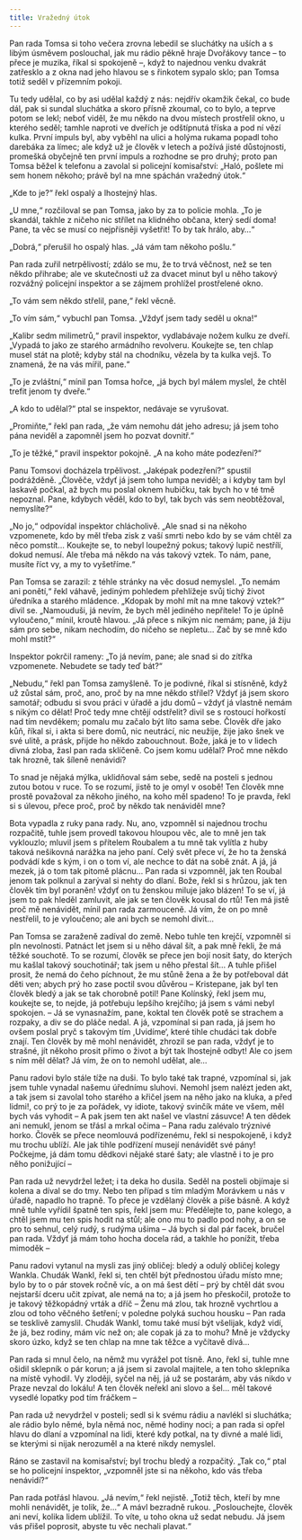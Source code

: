 ```yaml
---
title: Vražedný útok
---
```


Pan rada Tomsa si toho večera zrovna lebedil se sluchátky na uších a s libým úsměvem poslouchal, jak mu rádio pěkně hraje Dvořákovy tance – to přece je muzika, říkal si spokojeně –, když to najednou venku dvakrát zatřesklo a z okna nad jeho hlavou se s řinkotem sypalo sklo; pan Tomsa totiž seděl v přízemním pokoji.

Tu tedy udělal, co by asi udělal každý z nás: nejdřív okamžik čekal, co bude dál, pak si sundal sluchátka a skoro přísně zkoumal, co to bylo, a teprve potom se lekl; neboť viděl, že mu někdo na dvou místech prostřelil okno, u kterého seděl; tamhle naproti ve dveřích je odštípnutá tříska a pod ní vězí kulka. První impuls byl, aby vyběhl na ulici a holýma rukama popadl toho darebáka za límec; ale když už je člověk v letech a požívá jisté důstojnosti, promešká obyčejně ten první impuls a rozhodne se pro druhý; proto pan Tomsa běžel k telefonu a zavolal si policejní komisařství: „Haló, pošlete mi sem honem někoho; právě byl na mne spáchán vražedný útok.“

„Kde to je?“ řekl ospalý a lhostejný hlas.

„U mne,“ rozčiloval se pan Tomsa, jako by za to policie mohla. „To je skandál, takhle z ničeho nic střílet na klidného občana, který sedí doma! Pane, ta věc se musí co nejpřísněji vyšetřit! To by tak hrálo, aby…“

„Dobrá,“ přerušil ho ospalý hlas. „Já vám tam někoho pošlu.“

Pan rada zuřil netrpělivostí; zdálo se mu, že to trvá věčnost, než se ten někdo přihrabe; ale ve skutečnosti už za dvacet minut byl u něho takový rozvážný policejní inspektor a se zájmem prohlížel prostřelené okno.

„To vám sem někdo střelil, pane,“ řekl věcně.

„To vím sám,“ vybuchl pan Tomsa. „Vždyť jsem tady seděl u okna!“

„Kalibr sedm milimetrů,“ pravil inspektor, vydlabávaje nožem kulku ze dveří. „Vypadá to jako ze starého armádního revolveru. Koukejte se, ten chlap musel stát na plotě; kdyby stál na chodníku, vězela by ta kulka vejš. To znamená, že na vás mířil, pane.“

„To je zvláštní,“ mínil pan Tomsa hořce, „já bych byl málem myslel, že chtěl trefit jenom ty dveře.“

„A kdo to udělal?“ ptal se inspektor, nedávaje se vyrušovat.

„Promiňte,“ řekl pan rada, „že vám nemohu dát jeho adresu; já jsem toho pána neviděl a zapomněl jsem ho pozvat dovnitř.“

„To je těžké,“ pravil inspektor pokojně. „A na koho máte podezření?“

Panu Tomsovi docházela trpělivost. „Jaképak podezření?“ spustil podrážděně. „Člověče, vždyť já jsem toho lumpa neviděl; a i kdyby tam byl laskavě počkal, až bych mu poslal oknem hubičku, tak bych ho v té tmě nepoznal. Pane, kdybych věděl, kdo to byl, tak bych vás sem neobtěžoval, nemyslíte?“

„No jo,“ odpovídal inspektor chlácholivě. „Ale snad si na někoho vzpomenete, kdo by měl třeba zisk z vaší smrti nebo kdo by se vám chtěl za něco pomstít… Koukejte se, to nebyl loupežný pokus; takový lupič nestřílí, dokud nemusí. Ale třeba má někdo na vás takový vztek. To nám, pane, musíte říct vy, a my to vyšetříme.“

Pan Tomsa se zarazil: z téhle stránky na věc dosud nemyslel. „To nemám ani ponětí,“ řekl váhavě, jediným pohledem přehlížeje svůj tichý život úředníka a starého mládence. „Kdopak by mohl mít na mne takový vztek?“ divil se. „Namouduši, já nevím, že bych měl jediného nepřítele! To je úplně vyloučeno,“ mínil, kroutě hlavou. „Já přece s nikým nic nemám; pane, já žiju sám pro sebe, nikam nechodím, do ničeho se nepletu… Zač by se mně kdo mohl mstít?“

Inspektor pokrčil rameny: „To já nevím, pane; ale snad si do zítřka vzpomenete. Nebudete se tady teď bát?“

„Nebudu,“ řekl pan Tomsa zamyšleně. To je podivné, říkal si stísněně, když už zůstal sám, proč, ano, proč by na mne někdo střílel? Vždyť já jsem skoro samotář; odbudu si svou práci v úřadě a jdu domů – vždyť já vlastně nemám s nikým co dělat! Proč tedy mne chtějí odstřelit? divil se s rostoucí hořkostí nad tím nevděkem; pomalu mu začalo být líto sama sebe. Člověk dře jako kůň, říkal si, i akta si bere domů, nic neutrácí, nic neužije, žije jako šnek ve své ulitě, a prásk, přijde ho někdo zabouchnout. Bože, jaká je to v lidech divná zloba, žasl pan rada sklíčeně. Co jsem komu udělal? Proč mne někdo tak hrozně, tak šíleně nenávidí?

To snad je nějaká mýlka, uklidňoval sám sebe, sedě na posteli s jednou zutou botou v ruce. To se rozumí, jistě to je omyl v osobě! Ten člověk mne prostě považoval za někoho jiného, na koho měl spadeno! To je pravda, řekl si s úlevou, přece proč, proč by někdo tak nenáviděl mne?

Bota vypadla z ruky pana rady. Nu, ano, vzpomněl si najednou trochu rozpačitě, tuhle jsem provedl takovou hloupou věc, ale to mně jen tak vyklouzlo; mluvil jsem s přítelem Roubalem a tu mně tak vylítla z huby taková nešikovná narážka na jeho paní. Celý svět přece ví, že ho ta ženská podvádí kde s kým, i on o tom ví, ale nechce to dát na sobě znát. A já, já mezek, já o tom tak pitomě plácnu… Pan rada si vzpomněl, jak ten Roubal jenom tak polknul a zarýval si nehty do dlaní. Bože, řekl si s hrůzou, jak ten člověk tím byl poraněn! vždyť on tu ženskou miluje jako blázen! To se ví, já jsem to pak hleděl zamluvit, ale jak se ten člověk kousal do rtů! Ten má jistě proč mě nenávidět, mínil pan rada zarmouceně. Já vím, že on po mně nestřelil, to je vyloučeno; ale ani bych se nemohl divit…

Pan Tomsa se zaraženě zadíval do země. Nebo tuhle ten krejčí, vzpomněl si pln nevolnosti. Patnáct let jsem si u něho dával šít, a pak mně řekli, že má těžké souchotě. To se rozumí, člověk se přece jen bojí nosit šaty, do kterých mu kašlal takový souchotinář; tak jsem u něho přestal šít… A tuhle přišel prosit, že nemá do čeho píchnout, že mu stůně žena a že by potřeboval dát děti ven; abych prý ho zase poctil svou důvěrou – Kristepane, jak byl ten člověk bledý a jak se tak chorobně potil! Pane Kolínský, řekl jsem mu, koukejte se, to nejde, já potřebuju lepšího krejčího; já jsem s vámi nebyl spokojen. – Já se vynasnažím, pane, koktal ten člověk potě se strachem a rozpaky, a div se do pláče nedal. A já, vzpomínal si pan rada, já jsem ho ovšem poslal pryč s takovým tím ,Uvidíme‘, které tihle chudáci tak dobře znají. Ten člověk by mě mohl nenávidět, zhrozil se pan rada, vždyť je to strašné, jít někoho prosit přímo o život a být tak lhostejně odbyt! Ale co jsem s ním měl dělat? Já vím, že on to nemohl udělat, ale…

Panu radovi bylo stále tíže na duši. To bylo také tak trapné, vzpomínal si, jak jsem tuhle vynadal našemu úřednímu sluhovi. Nemohl jsem nalézt jeden akt, a tak jsem si zavolal toho starého a křičel jsem na něho jako na kluka, a před lidmi!, co prý to je za pořádek, vy idiote, takový svinčík máte ve všem, měl bych vás vyhodit – A pak jsem ten akt našel ve vlastní zásuvce! A ten dědek ani nemukl, jenom se třásl a mrkal očima – Pana radu zalévalo trýznivé horko. Člověk se přece neomlouvá podřízenému, řekl si nespokojeně, i když mu trochu ublíží. Ale jak tihle podřízení musejí nenávidět své pány! Počkejme, já dám tomu dědkovi nějaké staré šaty; ale vlastně i to je pro něho ponižující –

Pan rada už nevydržel ležet; i ta deka ho dusila. Seděl na posteli objímaje si kolena a díval se do tmy. Nebo ten případ s tím mladým Morávkem u nás v úřadě, napadlo ho trapně. To přece je vzdělaný člověk a píše básně. A když mně tuhle vyřídil špatně ten spis, řekl jsem mu: Předělejte to, pane kolego, a chtěl jsem mu ten spis hodit na stůl; ale ono mu to padlo pod nohy, a on se pro to sehnul, celý rudý, s rudýma ušima – Já bych si dal pár facek, bručel pan rada. Vždyť já mám toho hocha docela rád, a takhle ho ponížit, třeba mimoděk –

Panu radovi vytanul na mysli zas jiný obličej: bledý a odulý obličej kolegy Wankla. Chudák Wankl, řekl si, ten chtěl být přednostou úřadu místo mne; bylo by to o pár stovek ročně víc, a on má šest dětí – prý by chtěl dát svou nejstarší dceru učit zpívat, ale nemá na to; a já jsem ho přeskočil, protože to je takový těžkopádný vrták a dříč – Ženu má zlou, tak hrozně vychrtlou a zlou od toho věčného šetření; v poledne polyká suchou housku – Pan rada se tesklivě zamyslil. Chudák Wankl, tomu také musí být všelijak, když vidí, že já, bez rodiny, mám víc než on; ale copak já za to mohu? Mně je vždycky skoro úzko, když se ten chlap na mne tak těžce a vyčítavě dívá…

Pan rada si mnul čelo, na němž mu vyrážel pot tísně. Ano, řekl si, tuhle mne ošidil sklepník o pár korun; a já jsem si zavolal majitele, a ten toho sklepníka na místě vyhodil. Vy zloději, syčel na něj, já už se postarám, aby vás nikdo v Praze nevzal do lokálu! A ten člověk neřekl ani slovo a šel… měl takové vysedlé lopatky pod tím fráčkem –

Pan rada už nevydržel v posteli; sedl si k svému rádiu a navlékl si sluchátka; ale rádio bylo němé, byla němá noc, němé hodiny noci; a pan rada si opřel hlavu do dlaní a vzpomínal na lidi, které kdy potkal, na ty divné a malé lidi, se kterými si nijak nerozuměl a na které nikdy nemyslel.

Ráno se zastavil na komisařství; byl trochu bledý a rozpačitý. „Tak co,“ ptal se ho policejní inspektor, „vzpomněl jste si na někoho, kdo vás třeba nenávidí?“

Pan rada potřásl hlavou. „Já nevím,“ řekl nejistě. „Totiž těch, kteří by mne mohli nenávidět, je tolik, že…“ A mávl bezradně rukou. „Poslouchejte, člověk ani neví, kolika lidem ublížil. To víte, u toho okna už sedat nebudu. Já jsem vás přišel poprosit, abyste tu věc nechali plavat.“
